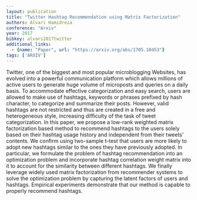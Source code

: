 ```yaml
---
layout: publication
title: "Twitter Hashtag Recommendation using Matrix Factorization"
authors: Alvari Hamidreza
conference: "Arxiv"
year: 2017
bibkey: alvari2017twitter
additional_links:
  - {name: "Paper", url: "https://arxiv.org/abs/1705.10453"}
tags: ['ARXIV']
---
```

Twitter, one of the biggest and most popular microblogging Websites, has evolved
into a powerful communication platform which allows millions of active users to
generate huge volume of microposts and queries on a daily basis. To accommodate
effective categorization and easy search, users are allowed to make use of
hashtags, keywords or phrases prefixed by hash character, to categorize and
summarize their posts. However, valid hashtags are not restricted and thus are
created in a free and heterogeneous style, increasing difficulty of the task of
tweet categorization. In this paper, we propose a low-rank weighted matrix
factorization based method to recommend hashtags to the users solely based on
their hashtag usage history and independent from their tweets' contents. We
confirm using two-sample t-test that users are more likely to adopt new hashtags
similar to the ones they have previously adopted. In particular, we formulate
the problem of hashtag recommendation into an optimization problem and
incorporate hashtag correlation weight matrix into it to account for the
similarity between different hashtags. We finally leverage widely used matrix
factorization from recommender systems to solve the optimization problem by
capturing the latent factors of users and hashtags. Empirical experiments
demonstrate that our method is capable to properly recommend hashtags.
